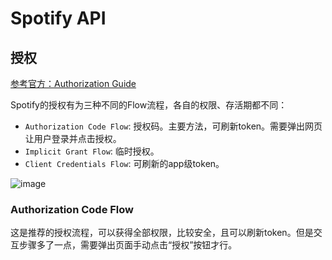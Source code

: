 # Spotify API


## 授权


[参考官方：Authorization Guide](https://developer.spotify.com/documentation/general/guides/authorization-guide/)

Spotify的授权有为三种不同的Flow流程，各自的权限、存活期都不同：
- `Authorization Code Flow`: 授权码。主要方法，可刷新token。需要弹出网页让用户登录并点击授权。
- `Implicit Grant Flow`: 临时授权。
- `Client Credentials Flow`: 可刷新的app级token。

![image](https://user-images.githubusercontent.com/14041622/49655129-b420d100-fa74-11e8-9606-5b7086137ca1.png)

### Authorization Code Flow

这是推荐的授权流程，可以获得全部权限，比较安全，且可以刷新token。但是交互步骤多了一点，需要弹出页面手动点击“授权”按钮才行。
